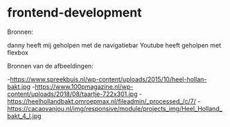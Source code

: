 # frontend-development

Bronnen:

danny heeft mij geholpen met de navigatiebar
Youtube heeft geholpen met flexbox

Bronnen van de afbeeldingen:

-https://www.spreekbuis.nl/wp-content/uploads/2015/10/heel-hollan-bakt.jpg
-https://www.100pmagazine.nl/wp-content/uploads/2018/08/taartje-722x301.jpg
-https://heelhollandbakt.omroepmax.nl/fileadmin/_processed_/c/7/
-https://cacaovanjou.nl/img/responsive/module/projects_img/Heel_Holland_bakt_4_l.jpg
